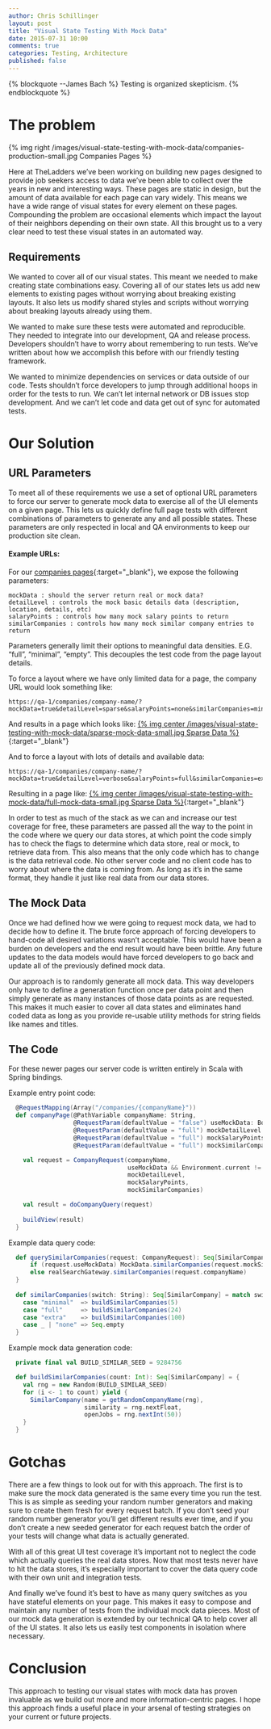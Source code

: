 ```yaml
---
author: Chris Schillinger
layout: post
title: "Visual State Testing With Mock Data"
date: 2015-07-31 10:00
comments: true
categories: Testing, Architecture
published: false
---
```

{% blockquote --James Bach %}
Testing is organized skepticism.
{% endblockquote %}

# The problem

{% img right /images/visual-state-testing-with-mock-data/companies-production-small.jpg Companies Pages %}

Here at TheLadders we’ve been working on building new pages designed to provide job seekers access to data we’ve been able to collect over the years in new and interesting ways. These pages are static in design, but the amount of data available for each page can vary widely. This means we have a wide range of visual states for every element on these pages. Compounding the problem are occasional elements which impact the layout of their neighbors depending on their own state. All this brought us to a very clear need to test these visual states in an automated way.

## Requirements

We wanted to cover all of our visual states. This meant we needed to make creating state combinations easy. Covering all of our states lets us add new elements to existing pages without worrying about breaking existing layouts. It also lets us modify shared styles and scripts without worrying about breaking layouts already using them.

We wanted to make sure these tests were automated and reproducible. They needed to integrate into our development, QA and release process. Developers shouldn’t have to worry about remembering to run tests. We’ve written about how we accomplish this before with our friendly testing framework.

We wanted to minimize dependencies on services or data outside of our code. Tests shouldn’t force developers to jump through additional hoops in order for the tests to run. We can’t let internal network or DB issues stop development. And we can’t let code and data get out of sync for automated tests.


# Our Solution

## URL Parameters 

To meet all of these requirements we use a set of optional URL parameters to force our server to generate mock data to exercise all of the UI elements on a given page. This lets us quickly define full page tests with different combinations of parameters to generate any and all possible states. These parameters are only respected in local and QA environments to keep our production site clean.

#### Example URLs:

For our [companies pages](https://www.theladders.com/companies/search/){:target="_blank"}, we expose the following parameters:
```
mockData : should the server return real or mock data?
detailLevel : controls the mock basic details data (description, location, details, etc)
salaryPoints : controls how many mock salary points to return
similarCompanies : controls how many mock similar company entries to return
```

Parameters generally limit their options to meaningful data densities. E.G. “full”, “minimal”, “empty”. This decouples the test code from the page layout details.

To force a layout where we have only limited data for a page, the company URL would look something like:
```
https://qa-1/companies/company-name/?mockData=true&detailLevel=sparse&salaryPoints=none&similarCompanies=minimal
```

And results in a page which looks like:
[{% img center /images/visual-state-testing-with-mock-data/sparse-mock-data-small.jpg Sparse Data %}](/images/visual-state-testing-with-mock-data/sparse-mock-data.jpg){:target="_blank"}

And to force a layout with lots of details and available data:
```
https://qa-1/companies/company-name/?mockData=true&detailLevel=verbose&salaryPoints=full&similarCompanies=extra
```

Resulting in a page like:
[{% img center /images/visual-state-testing-with-mock-data/full-mock-data-small.jpg Sparse Data %}](/images/visual-state-testing-with-mock-data/full-mock-data.jpg){:target="_blank"}

In order to test as much of the stack as we can and increase our test coverage for free, these parameters are passed all the way to the point in the code where we query our data stores, at which point the code simply has to check the flags to determine which data store, real or mock, to retrieve data from. This also means that the only code which has to change is the data retrieval code. No other server code and no client code has to worry about where the data is coming from. As long as it’s in the same format, they handle it just like real data from our data stores.

## The Mock Data

Once we had defined how we were going to request mock data, we had to decide how to define it. The brute force approach of forcing developers to hand-code all desired variations wasn’t acceptable. This would have been a burden on developers and the end result would have been brittle. Any future updates to the data models would have forced developers to go back and update all of the previously defined mock data.

Our approach is to randomly generate all mock data. This way developers only have to define a generation function once per data point and then simply generate as many instances of those data points as are requested. This makes it much easier to cover all data states and eliminates hand coded data as long as you provide re-usable utility methods for string fields like names and titles.

## The Code

For these newer pages our server code is written entirely in Scala with Spring bindings.

Example entry point code:
``` scala Example entry point code
  @RequestMapping(Array("/companies/{companyName}"))
  def companyPage(@PathVariable companyName: String,
                  @RequestParam(defaultValue = "false") useMockData: Boolean,
                  @RequestParam(defaultValue = "full") mockDetailLevel: String,
                  @RequestParam(defaultValue = "full") mockSalaryPoints: String,
                  @RequestParam(defaultValue = "full") mockSimilarCompanies: String ): Any = {

    val request = CompanyRequest(companyName,
                                 useMockData && Environment.current != Prod,
                                 mockDetailLevel,
                                 mockSalaryPoints,
                                 mockSimilarCompanies)

    val result = doCompanyQuery(request)
    
    buildView(result)
  }
```

Example data query code:
``` scala Example data query code
  def querySimilarCompanies(request: CompanyRequest): Seq[SimilarCompany] = {
      if (request.useMockData) MockData.similarCompanies(request.mockSimilarCompanies)
      else realSearchGateway.similarCompanies(request.companyName)
  }
  
  def similarCompanies(switch: String): Seq[SimilarCompany] = match switch {
    case "minimal"  => buildSimilarCompanies(5)
    case "full"     => buildSimilarCompanies(24)
    case "extra"    => buildSimilarCompanies(100)
    case _ | "none" => Seq.empty
  }
```

Example mock data generation code:
``` scala Example mock data generation code
  private final val BUILD_SIMILAR_SEED = 9284756

  def buildSimilarCompanies(count: Int): Seq[SimilarCompany] = {
    val rng = new Random(BUILD_SIMILAR_SEED)
    for (i <- 1 to count) yield {
      SimilarCompany(name = getRandomCompanyName(rng),
                     similarity = rng.nextFloat,
                     openJobs = rng.nextInt(50))
    }
  }
```

# Gotchas

There are a few things to look out for with this approach. The first is to make sure the mock data generated is the same every time you run the test. This is as simple as seeding your random number generators and making sure to create them fresh for every request batch. If you don’t seed your random number generator you’ll get different results ever time, and if you don’t create a new seeded generator for each request batch the order of your tests will change what data is actually generated.

With all of this great UI test coverage it’s important not to neglect the code which actually queries the real data stores. Now that most tests never have to hit the data stores, it’s especially important to cover the data query code with their own unit and integration tests.

And finally we’ve found it’s best to have as many query switches as you have stateful elements on your page. This makes it easy to compose and maintain any number of tests from the individual mock data pieces. Most of our mock data generation is extended by our technical QA to help cover all of the UI states. It also lets us easily test components in isolation where necessary.


# Conclusion

This approach to testing our visual states with mock data has proven invaluable as we build out more and more information-centric pages. I hope this approach finds a useful place in your arsenal of testing strategies on your current or future projects.
